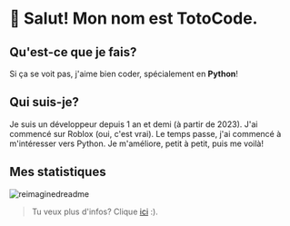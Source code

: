 # 👋 Salut! Mon nom est TotoCode.

## Qu'est-ce que je fais?
Si ça se voit pas, j'aime bien coder, spécialement en **Python**!

## Qui suis-je?
Je suis un développeur depuis 1 an et demi (à partir de 2023). J'ai commencé sur Roblox (oui, c'est vrai). Le temps passe, j'ai commencé à m'intéresser vers Python. Je m'améliore, petit à petit, puis me voilà!

## Mes statistiques
<img src="https://myreadme.vercel.app/api/embed/TotoCodeFR?panels=userstatistics,toprepositories,toplanguages,commitgraph" alt="reimaginedreadme" />

> Tu veux plus d'infos? Clique [ici](https://github.com/TotoCodeFR/TotoCodeFR) :).

